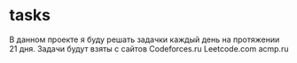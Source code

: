 # tasks
В данном проекте я буду решать задачки каждый день на протяжении 21 дня. Задачи будут взяты с сайтов Codeforces.ru Leetcode.com acmp.ru
